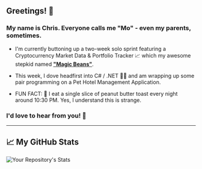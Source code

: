 ## Greetings! 👋

### My name is Chris. Everyone calls me "Mo" - even my parents, sometimes. 

- I'm currently buttoning up a two-week solo sprint featuring a Cryptocurrency Market Data & Portfolio Tracker 📈  which my awesome stepkid named [**"Magic Beans"**](https://secure-bayou-02606.herokuapp.com/).

- This week, I dove headfirst into C# / .NET 👨‍💻 and am wrapping up some pair programming on a Pet Hotel Management Application.

- FUN FACT: 🍞 I eat a single slice of peanut butter toast every night around 10:30 PM. Yes, I understand this is strange.

### I'd love to hear from you! 💬

---
## 📈 My GitHub Stats
![Your Repository's Stats](https://github-readme-stats.vercel.app/api?username=chrismochinski&show_icons=true)


<!--
**chrismochinski/chrismochinski** is a ✨ _special_ ✨ repository because its `README.md` (this file) appears on your GitHub profile.

Here are some ideas to get you started:

- 🔭 I’m currently working on ...
- 🌱 I’m currently learning ...
- 👯 I’m looking to collaborate on ...
- 🤔 I’m looking for help with ...
- 💬 Ask me about ...
- 📫 How to reach me: ...
- 😄 Pronouns: ...
- ⚡ Fun fact: ...
-->
